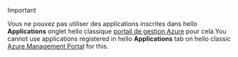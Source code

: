 > [!IMPORTANT]
> <span data-ttu-id="a9c1b-101">Vous ne pouvez pas utiliser des applications inscrites dans hello **Applications** onglet hello classique [portail de gestion Azure](https://manage.windowsazure.com/) pour cela.</span><span class="sxs-lookup"><span data-stu-id="a9c1b-101">You cannot use applications registered in hello **Applications** tab on hello classic [Azure Management Portal](https://manage.windowsazure.com/) for this.</span></span>
> 
> 

